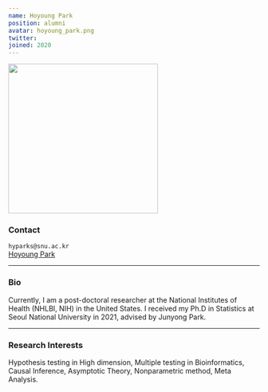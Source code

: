 ```yaml
---
name: Hoyoung Park
position: alumni
avatar: hoyoung_park.png
twitter:
joined: 2020
---
```


<img width="300" src="{{site.baseurl}}/images/people/{{page.avatar}}" data-action="zoom">

### Contact

<i class="fa fa-envelope-o"></i>  `hyparks@snu.ac.kr`<br>
<i class="fa fa-bar-chart"></i> [Hoyoung Park](https://sites.google.com/view/hoyoung-park/home?authuser=0)

<hr>

### Bio

Currently, I am a post-doctoral researcher at the National Institutes of Health (NHLBI, NIH) in the United States. I received my Ph.D in Statistics at Seoul National University in 2021, advised by Junyong Park. 

<hr>

### Research Interests

Hypothesis testing in High dimension, Multiple testing in Bioinformatics, Causal Inference, Asymptotic Theory, Nonparametric method, Meta Analysis.
